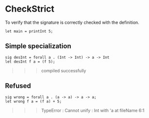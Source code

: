 # CheckStrict

To verify that the signature is correctly checked with the definition.
```
let main = printInt 5;
```

## Simple specialization

```
sig desInt = forall a . (Int -> Int) -> a -> Int
let desInt f a = (f 5);
```
>>>compiled successfully

## Refused

```
sig wrong = forall a . (a -> a) -> a -> a;
let wrong f a = (f a) + 5;
```
>>>TypeError : Cannot unify : Int with 'a at fileName 6:1
